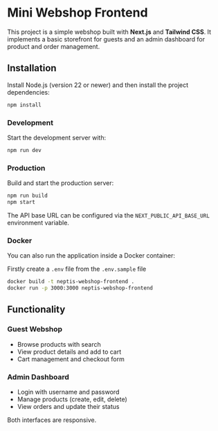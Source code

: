 # Mini Webshop Frontend

This project is a simple webshop built with **Next.js** and **Tailwind CSS**.
It implements a basic storefront for guests and an admin dashboard for product
and order management.

## Installation

Install Node.js (version 22 or newer) and then install the project dependencies:

```bash
npm install
```

### Development

Start the development server with:

```bash
npm run dev
```

### Production

Build and start the production server:

```bash
npm run build
npm start
```

The API base URL can be configured via the `NEXT_PUBLIC_API_BASE_URL` environment
variable.

### Docker

You can also run the application inside a Docker container:

Firstly create a `.env` file from the `.env.sample` file

```bash
docker build -t neptis-webshop-frontend .
docker run -p 3000:3000 neptis-webshop-frontend
```

## Functionality

### Guest Webshop
- Browse products with search
- View product details and add to cart
- Cart management and checkout form

### Admin Dashboard
- Login with username and password
- Manage products (create, edit, delete)
- View orders and update their status

Both interfaces are responsive.

